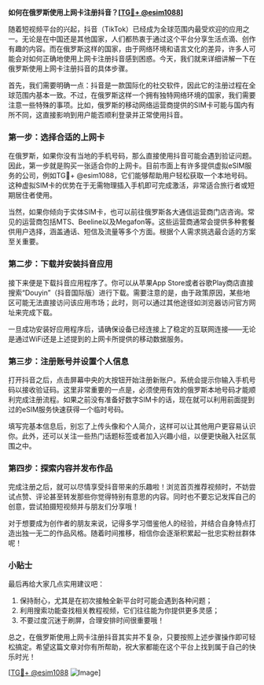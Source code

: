 **如何在俄罗斯使用上网卡注册抖音？[[TG💪+ @esim1088](https://t.me/s/esim1088)]**

随着短视频平台的兴起，抖音（TikTok）已经成为全球范围内最受欢迎的应用之一。无论是在中国还是其他国家，人们都热衷于通过这个平台分享生活点滴、创作有趣的内容。而在俄罗斯这样的国家，由于网络环境和语言文化的差异，许多人可能会对如何正确地使用上网卡注册抖音感到困惑。今天，我们就来详细讲解一下在俄罗斯使用上网卡注册抖音的具体步骤。

首先，我们需要明确一点：抖音是一款国际化的社交软件，因此它的注册过程在全球范围内基本一致。不过，在俄罗斯这样一个拥有独特网络环境的国家，我们需要注意一些特殊的事项。比如，俄罗斯的移动网络运营商提供的SIM卡可能与国内有所不同，这直接影响到用户能否顺利登录并正常使用抖音。

### **第一步：选择合适的上网卡**
在俄罗斯，如果你没有当地的手机号码，那么直接使用抖音可能会遇到验证问题。因此，第一步就是购买一张适合你的上网卡。目前市面上有许多提供虚拟eSIM服务的公司，例如TG💪+ @esim1088，它们能够帮助用户轻松获取一个本地号码。这种虚拟SIM卡的优势在于无需物理插入手机即可完成激活，非常适合旅行者或短期居住者使用。

当然，如果你倾向于实体SIM卡，也可以前往俄罗斯各大通信运营商门店咨询。常见的运营商包括MTS、Beeline以及Megafon等。这些运营商通常会提供多种套餐供用户选择，涵盖通话、短信及流量等多个方面。根据个人需求挑选最合适的方案至关重要。

### **第二步：下载并安装抖音应用**
接下来便是下载抖音应用程序了。你可以从苹果App Store或者谷歌Play商店直接搜索“Douyin”（抖音国际版）进行下载。需要注意的是，由于政策原因，某些地区可能无法直接访问该应用市场；此时，则可以通过其他途径如浏览器访问官方网址来完成下载。

一旦成功安装好应用程序后，请确保设备已经连接上了稳定的互联网连接——无论是通过WiFi还是上述提到的上网卡所提供的移动数据服务。

### **第三步：注册账号并设置个人信息**
打开抖音之后，点击屏幕中央的大按钮开始注册新账户。系统会提示你输入手机号码以接收验证码。这里非常重要的一点是，必须使用有效的俄罗斯本地号码才能顺利完成注册流程。如果之前没有准备好数字SIM卡的话，现在就可以利用前面提到过的eSIM服务快速获得一个临时号码。

填写完基本信息后，别忘了上传头像和个人简介，这样可以让其他用户更容易认识你。此外，还可以关注一些热门话题标签或者加入兴趣小组，以便更快融入社区氛围之中。

### **第四步：探索内容并发布作品**
完成注册之后，就可以尽情享受抖音带来的乐趣啦！浏览首页推荐视频时，不妨尝试点赞、评论甚至转发那些你觉得特别有意思的内容。同时也不要忘记发挥自己的创意，尝试拍摄短视频并与朋友们分享哦！

对于想要成为创作者的朋友来说，记得多学习借鉴他人的经验，并结合自身特点打造出独一无二的作品风格。随着时间推移，相信你会逐渐积累起一批忠实粉丝群体呢！

### **小贴士**
最后再给大家几点实用建议吧：
1. 保持耐心，尤其是在初次接触全新平台时可能会遇到各种问题；
2. 利用搜索功能查找相关教程视频，它们往往能为你提供更多灵感；
3. 不要过度沉迷于刷屏，合理安排时间很重要哦！

总之，在俄罗斯使用上网卡注册抖音其实并不复杂，只要按照上述步骤操作即可轻松搞定。希望这篇文章对你有所帮助，祝大家都能在这个平台上找到属于自己的快乐时光！

[[TG💪+ @esim1088](https://t.me/s/esim1088) ![Image](https://i.postimg.cc/4NQfJmqS/Snipaste-2025-05-13-00-14-12.png)]